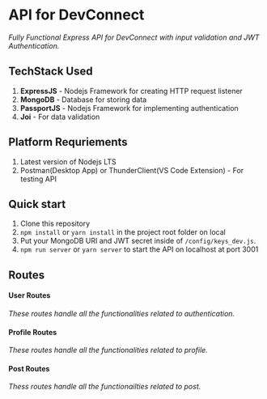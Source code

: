 # API for DevConnect
_Fully Functional Express API for DevConnect with input validation and JWT Authentication._

## TechStack Used
1. **ExpressJS** - Nodejs Framework for creating HTTP request listener
2. **MongoDB** - Database for storing data
3. **PassportJS** - Nodejs Framework for implementing authentication 
4. **Joi** - For data validation

## Platform Requriements

1. Latest version of Nodejs LTS
2. Postman(Desktop App) or ThunderClient(VS Code Extension) - For testing API

## Quick start

1. Clone this repository
2. `npm install` or `yarn install` in the project root folder on local
3. Put your MongoDB URI and JWT secret inside of `/config/keys_dev.js`.
4. `npm run server` or `yarn server` to start the API on localhost at port 3001

## Routes

#### User Routes
  _These routes handle all the functionalities related to authentication._

#### Profile Routes
  _These routes handle all the functionalities related to profile._

#### Post Routes
  _Thess routes handle all the functionailties related to post._

